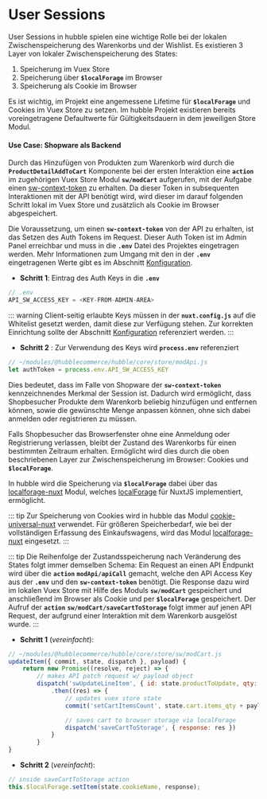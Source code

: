 # User Sessions

User Sessions in hubble spielen eine wichtige Rolle bei der lokalen Zwischenspeicherung des Warenkorbs und der Wishlist.
Es existieren 3 Layer von lokaler Zwischenspeicherung des States:
1. Speicherung im Vuex Store
2. Speicherung über __`$localForage`__ im Browser
3. Speicherung als Cookie im Browser

Es ist wichtig, im Projekt eine angemessene Lifetime für __`$localForage`__ und Cookies im Vuex Store zu setzen. 
Im hubble Projekt existieren bereits voreingetragene Defaultwerte für Gültigkeitsdauern in dem jeweiligen Store Modul.


#### Use Case: Shopware als Backend

Durch das Hinzufügen von Produkten zum Warenkorb wird durch die __`ProductDetailAddToCart`__ Komponente bei der ersten
Interaktion eine __`action`__ im zugehörigen Vuex Store Modul __`sw/modCart`__ aufgerufen, mit der Aufgabe einen 
[sw-context-token](https://docs.shopware.com/en/shopware-platform-dev-en/sales-channel-api/sales-channel-cart-api?category=shopware-platform-dev-en/sales-channel-api)
zu erhalten. Da dieser Token in subsequenten Interaktionen mit der API benötigt wird, wird dieser im darauf folgenden Schritt lokal
im Vuex Store und zusätzlich als Cookie im Browser abgespeichert.

Die Voraussetzung, um einen __`sw-context-token`__ von der API zu erhalten, ist das Setzen des Auth Tokens im Request. 
Dieser Auth Token ist im Admin Panel erreichbar und muss in die __`.env`__ Datei des Projektes eingetragen werden.
Mehr Informationen zum Umgang mit den in der __`.env`__ eingetragenen Werte gibt es im Abschnitt [Konfiguration](configuration.md).


* __Schritt 1__: Eintrag des Auth Keys in die __`.env`__

``` js
// .env
API_SW_ACCESS_KEY = <KEY-FROM-ADMIN-AREA>
```

::: warning
Client-seitig erlaubte Keys müssen in der __`nuxt.config.js`__ auf die Whitelist gesetzt werden,
damit diese zur Verfügung stehen. Zur korrekten Einrichtung sollte der Abschnitt [Konfiguration](configuration.md) referenziert werden.
:::


* __Schritt 2__ : Zur Verwendung des Keys wird __`process.env`__ referenziert
``` js
// ~/modules/@hubblecommerce/hubble/core/store/modApi.js
let authToken = process.env.API_SW_ACCESS_KEY
```

Dies bedeutet, dass im Falle von Shopware der __`sw-context-token`__ kennzeichnendes Merkmal der Session ist.
Dadurch wird ermöglicht, dass Shopbesucher Produkte dem Warenkorb beliebig hinzufügen und entfernen können, sowie die
gewünschte Menge anpassen können, ohne sich dabei anmelden oder registrieren zu müssen.

Falls Shopbesucher das Browserfenster ohne eine Anmeldung oder Registrierung  verlassen, bleibt der Zustand des Warenkorbs für einen bestimmten Zeitraum erhalten. Ermöglicht wird dies durch
die oben beschriebenen Layer zur Zwischenspeicherung im Browser: Cookies und __`$localForage`__.

In hubble wird die Speicherung via __`$localForage`__ dabei über das [localforage-nuxt](https://www.npmjs.com/package/localforage-nuxt) Modul,
welches [localForage](https://github.com/localForage/localForage) für NuxtJS implementiert, ermöglicht.


::: tip
Zur Speicherung von Cookies wird in hubble das Modul [cookie-universal-nuxt](https://www.npmjs.com/package/cookie-universal-nuxt)
verwendet. Für größeren Speicherbedarf, wie bei der vollständigen Erfassung des Einkaufswagens, wird das Modul [localforage-nuxt](https://www.npmjs.com/package/localforage-nuxt) eingesetzt.
:::


::: tip
Die Reihenfolge der Zustandsspeicherung nach Veränderung des States folgt immer demselben Schema:
Ein Request an einen API Endpunkt wird über die __`action`__ __`modApi/apiCall`__ gemacht, welche den API Access Key aus
der __`.env`__ und den __`sw-context-token`__ benötigt. Die Response dazu wird im lokalen Vuex Store mit Hilfe des Moduls
__`sw/modCart`__ gespeichert und anschließend im Browser als Cookie und per __`$localForage`__ gespeichert.
Der Aufruf der __`action`__ __`sw/modCart/saveCartToStorage`__ folgt immer auf jenen API Request, der aufgrund
einer Interaktion mit dem Warenkorb ausgelöst wurde.
:::

* __Schritt 1__ (*vereinfacht*):
``` js
// ~/modules/@hubblecommerce/hubble/core/store/sw/modCart.js
updateItem({ commit, state, dispatch }, payload) {
    return new Promise((resolve, reject) => {
        // makes API patch request w/ payload object
        dispatch('swUpdateLineItem', { id: state.productToUpdate, qty: state.qtyToUpdate })
            .then((res) => {
                // updates vuex store state 
                commit('setCartItemsCount', state.cart.items_qty + payload.qty );

                // saves cart to browser storage via localForage
                dispatch('saveCartToStorage', { response: res }) 
            }
        }
}
```

* __Schritt 2__ (*vereinfacht*):
``` js
// inside saveCartToStorage action
this.$localForage.setItem(state.cookieName, response);
```



